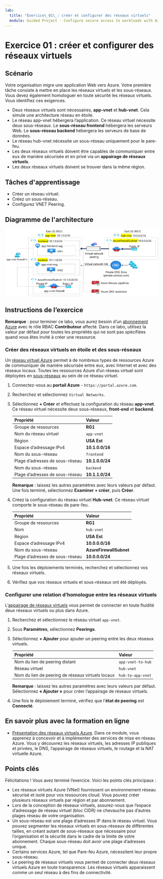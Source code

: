 ```yaml
---
lab:
  title: "Exercice\_01\_: créer et configurer des réseaux virtuels"
  module: Guided Project - Configure secure access to workloads with Azure virtual networking services
---
```


# Exercice 01 : créer et configurer des réseaux virtuels

## Scénario

Votre organisation migre une application Web vers Azure. Votre première tâche consiste à mettre en place les réseaux virtuels et les sous-réseaux. Vous devez également homologuer en toute sécurité les réseaux virtuels. Vous identifiez ces exigences. 
+ Deux réseaux virtuels sont nécessaires, **app-vnet** et **hub-vnet**. Cela simule une architecture réseau en étoile. 
+ Le réseau app-vnet hébergera l’application. Ce réseau virtuel nécessite deux sous-réseaux. Le **sous-réseau frontend** hébergera les serveurs Web. Le **sous-réseau backend** hébergera les serveurs de base de données.
+ Le réseau hub-vnet nécessite un sous-réseau uniquement pour le pare-feu. 
+ Les deux réseaux virtuels doivent être capables de communiquer entre eux de manière sécurisée et en privé via un **appairage de réseaux virtuels**. 
+ Les deux réseaux virtuels doivent se trouver dans la même région. 

## Tâches d'apprentissage

+ Créer un réseau virtuel.
+ Créez un sous-réseau.
+ Configurez VNET Peering.

## Diagramme de l'architecture

![Diagramme montrant deux réseaux virtuels appairés.](../Media/task-1.png)

## Instructions de l’exercice

**Remarque** : pour terminer ce labo, vous aurez besoin d’un [abonnement Azure](https://azure.microsoft.com/free/) avec le rôle RBAC **Contributeur** affecté. Dans ce labo, utilisez la valeur par défaut pour toutes les propriétés qui ne sont pas spécifiées quand vous êtes invité à créer une ressource.

### Créer des réseaux virtuels en étoile et des sous-réseaux

Un [réseau virtuel Azure](https://learn.microsoft.com/azure/virtual-network/virtual-networks-overview) permet à de nombreux types de ressources Azure de communiquer de manière sécurisée entre eux, avec Internet et avec des réseaux locaux. Toutes les ressources Azure d’un réseau virtuel sont déployées en [sous-réseaux](https://learn.microsoft.com/azure/virtual-network/virtual-network-manage-subnet?tabs=azure-portal) au sein de ce réseau virtuel. 

1. Connectez-vous au **portail Azure** - `https://portal.azure.com`.
   
1. Recherchez et sélectionnez `Virtual Networks`.
   
1. Sélectionnez **+ Créer** et effectuez la configuration du réseau **app-vnet**. Ce réseau virtuel nécessite deux sous-réseaux, **front-end** et **backend**. 

    | Propriété             | Valeur           |
    | :------------------- | :-------------- |
    | Groupe de ressources       | **RG1**         |
    | Nom du réseau virtuel | `app-vnet`    |
    | Région               | **USA Est**     |
    | Espace d’adressage IPv4   | **10.1.0.0/16** |
    | Nom du sous-réseau          | `frontend`    |
    | Plage d’adresses de sous-réseau | **10.1.0.0/24** |
    | Nom du sous-réseau          | `backend`     |
    | Plage d’adresses de sous-réseau | **10.1.1.0/24** |

    **Remarque** : laissez les autres paramètres avec leurs valeurs par défaut. Une fois terminé, sélectionnez **Examiner + créer**, puis **Créer**.
   
1. Créez la configuration du réseau virtuel **Hub-vnet**. Ce réseau virtuel comporte le sous-réseau de pare-feu. 

    | Propriété             | Valeur                    |
    | :------------------- | :----------------------- |
    | Groupe de ressources       | **RG1**                  |
    | Nom                 | `hub-vnet` |
    | Région               | **USA Est**              |
    | Espace d’adressage IPv4   | **10.0.0.0/16**          |
    | Nom du sous-réseau          | **AzureFirewallSubnet**  |
    | Plage d’adresses de sous-réseau | **10.0.0.0/24**          |

1. Une fois les déploiements terminés, recherchez et sélectionnez vos réseaux virtuels.

1. Vérifiez que vos réseaux virtuels et sous-réseaux ont été déployés. 

### Configurer une relation d’homologue entre les réseaux virtuels

L’[appairage de réseaux virtuels](https://learn.microsoft.com/azure/virtual-network/virtual-network-peering-overview) vous permet de connecter en toute fluidité deux réseaux virtuels ou plus dans Azure. 

1. Recherchez et sélectionnez le réseau virtuel `app-vnet`.
   
1. Sous **Paramètres**, sélectionnez **Peerings**.
   
1. Sélectionnez **+ Ajouter** pour ajouter un peering entre les deux réseaux virtuels. 

    | Propriété                                 | Valeur                          |
    | :--------------------------------------- | :----------------------------- |
    | Nom du lien de peering distant              | `app-vnet-to-hub` |
    | Réseau virtuel    | `hub-vnet` |
    | Nom du lien de peering de réseaux virtuels locaux | `hub-to-app-vnet` |

    **Remarque** : laissez les autres paramètres avec leurs valeurs par défaut. Sélectionnez **« Ajouter »** pour créer l’appairage de réseaux virtuels.

1. Une fois le déploiement terminé, vérifiez que l’**état de peering** est **Connecté**.

## En savoir plus avec la formation en ligne

+ [Présentation des réseaux virtuels Azure](https://learn.microsoft.com/training/modules/introduction-to-azure-virtual-networks/). Dans ce module, vous apprenez à concevoir et à implémenter des services de mise en réseau Azure. Vous y découvrez les réseaux virtuels, les adresses IP publiques et privées, le DNS, l’appairage de réseaux virtuels, le routage et la NAT virtuelle Azure.

## Points clés

Félicitations ! Vous avez terminé l’exercice. Voici les points clés principaux :

+ Les réseaux virtuels Azure (VNet) fournissent un environnement réseau sécurisé et isolé pour vos ressources cloud. Vous pouvez créer plusieurs réseaux virtuels par région et par abonnement.
+ Lors de la conception de réseaux virtuels, assurez-vous que l’espace d’adressage de réseau virtuel (bloc CIDR) ne chevauche pas d’autres plages réseau de votre organisation.
+ Un sous-réseau est une plage d’adresses IP dans le réseau virtuel. Vous pouvez segmenter les réseaux virtuels en sous-réseaux de différentes tailles, en créant autant de sous-réseaux que nécessaire pour l’organisation et la sécurité dans le cadre de la limite de votre abonnement. Chaque sous-réseau doit avoir une plage d’adresses unique.
+ Certains services Azure, tel que Pare-feu Azure, nécessitent leur propre sous-réseau.
+ Le peering de réseaux virtuels vous permet de connecter deux réseaux virtuels Azure en toute transparence. Les réseaux virtuels apparaissent comme un seul réseau à des fins de connectivité.
